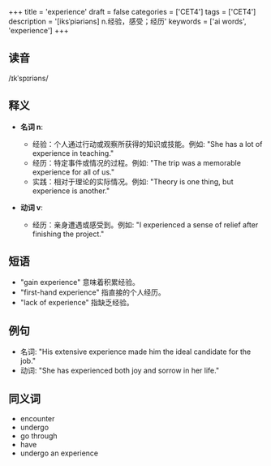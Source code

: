 +++
title = 'experience'
draft = false
categories = ['CET4']
tags = ['CET4']
description = '[iksˈpiəriəns] n.经验，感受；经历'
keywords = ['ai words', 'experience']
+++

## 读音
/ɪkˈspɪriəns/

## 释义
- **名词 n**:
  - 经验：个人通过行动或观察所获得的知识或技能。例如: "She has a lot of experience in teaching."
  - 经历：特定事件或情况的过程。例如: "The trip was a memorable experience for all of us."
  - 实践：相对于理论的实际情况。例如: "Theory is one thing, but experience is another."

- **动词 v**:
  - 经历：亲身遭遇或感受到。例如: "I experienced a sense of relief after finishing the project."

## 短语
- "gain experience" 意味着积累经验。
- "first-hand experience" 指直接的个人经历。
- "lack of experience" 指缺乏经验。

## 例句
- 名词: "His extensive experience made him the ideal candidate for the job."
- 动词: "She has experienced both joy and sorrow in her life."

## 同义词
- encounter
- undergo
- go through
- have
- undergo an experience
